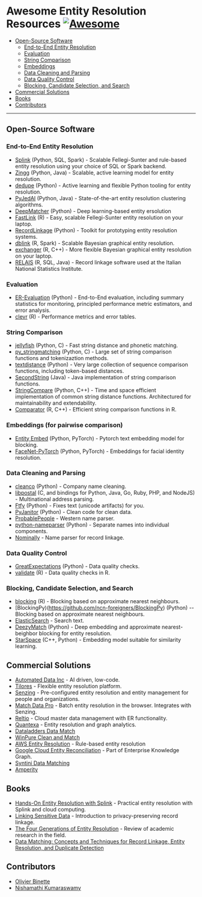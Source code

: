 # Awesome Entity Resolution Resources [![Awesome](https://awesome.re/badge-flat.svg)](https://awesome.re)

- [Open-Source Software](#open-source-software)
    - [End-to-End Entity Resolution](#end-to-end-entity-resolution)
    - [Evaluation](#evaluation)
    - [String Comparison](#string-comparison)
    - [Embeddings](#embeddings-focused-pairwise-comparison)
    - [Data Cleaning and Parsing](#data-cleaning-and-parsing)
    - [Data Quality Control](#data-quality-control)
    - [Blocking, Candidate Selection, and Search](#blocking-candidate-selection-and-search)
- [Commercial Solutions](#commercial-solutions)
- [Books](#books)
- [Contributors](#contributors)

---

## Open-Source Software

### End-to-End Entity Resolution

- [Splink](https://github.com/moj-analytical-services/splink) (Python, SQL, Spark) - Scalable Fellegi-Sunter and rule-based entity resolution using your choice of SQL or Spark backend.
- [Zingg](https://github.com/zinggAI/zingg) (Python, Java) - Scalable, active learning model for entity resolution.
- [dedupe](https://github.com/dedupeio/dedupe) (Python) - Active learning and flexible Python tooling for entity resolution. 
- [PyJedAI](https://github.com/AI-team-UoA/pyJedAI) (Python, Java) - State-of-the-art entity resolution clustering algorithms.
- [DeepMatcher](RecordLinkage) (Python) - Deep learning-based entity ersolution
- [FastLink](https://github.com/kosukeimai/fastLink) (R) - Easy, scalable Fellegi-Sunter entity resolution on your laptop.
- [RecordLinkage](https://github.com/J535D165/recordlinkage) (Python) - Toolkit for prototyping entity resolution systems.
- [dblink](https://github.com/cleanzr/dblink) (R, Spark) - Scalable Bayesian graphical entity resolution.
- [exchanger](https://github.com/cleanzr/exchanger) (R, C++) - More flexible Bayesian graphical entity resolution on your laptop.
- [RELAIS](https://www.istat.it/en/methods-and-tools/methods-and-it-tools/process/processing-tools/relais) (R, SQL, Java) - Record linkage software used at the Italian National Statistics Institute.

### Evaluation

- [ER-Evaluation](https://github.com/Valires/er-evaluation) (Python) - End-to-End evaluation, including summary statistics for monitoring, principled performance metric estimators, and error analysis.
- [clevr](https://github.com/cleanzr/clevr) (R) - Performance metrics and error tables.

### String Comparison

- [jellyfish](https://github.com/jamesturk/jellyfish) (Python, C) - Fast string distance and phonetic matching.
- [py_stringmatching](https://github.com/anhaidgroup/py_stringmatching) (Python, C) - Large set of string comparison functions and tokenizaztion methods.
- [textdistance](https://github.com/life4/textdistance) (Python) - Very large collection of sequence comparison functions, including token-based distances.
- [SecondString](https://secondstring.sourceforge.net/) (Java) - Java implementation of string comparison functions.
- [StringCompare](https://github.com/OlivierBinette/StringCompare) (Python, C++) - Time and space efficient implementation of common string distance functions. Architectured for maintainability and extendability.
- [Comparator](https://github.com/ngmarchant/comparator) (R, C++) - Efficient string comparison functions in R.


### Embeddings (for pairwise comparison)

- [Entity Embed](https://github.com/vintasoftware/entity-embed) (Python, PyTorch) - Pytorch text embedding model for blocking.
- [FaceNet-PyTorch](https://github.com/timesler/facenet-pytorch) (Python, PyTorch) - Embeddings for facial identity resolution.

### Data Cleaning and Parsing

- [cleanco](https://github.com/psolin/cleanco) (Python) - Company name cleaning.
- [libpostal](https://github.com/openvenues/libpostal) (C, and bindings for Python, Java, Go, Ruby, PHP, and NodeJS) - Multinational address parsing.
- [Ftfy](https://github.com/rspeer/python-ftfy) (Python) - Fixes text (unicode artifacts) for you.
- [PyJanitor](https://pyjanitor-devs.github.io/pyjanitor/) (Python) - Clean code for clean data.
- [ProbablePeople](https://github.com/datamade/probablepeople) - Western name parser.
- [python-nameparser](https://github.com/derek73/python-nameparser) (Python) - Separate names into individual components.
- [Nominally](https://github.com/vaneseltine/nominally) - Name parser for record linkage.

### Data Quality Control

- [GreatExpectations](https://docs.greatexpectations.io/docs/) (Python) - Data quality checks.
- [validate](https://github.com/data-cleaning/validate) (R) - Data quality checks in R.

### Blocking, Candidate Selection, and Search

- [blocking](https://github.com/ncn-foreigners/blocking) (R) - Blocking based on approximate nearest neighbours.
- [BlockingPy)(https://github.com/ncn-foreigners/BlockingPy) (Python) -- Blocking based on approximate nearest neighbours.
- [ElasticSearch](https://github.com/elastic/elasticsearch) - Search text.
- [DeezyMatch](https://github.com/Living-with-machines/DeezyMatch) (Python) - Deep embedding and approximate nearest-beighbor blocking for entity resolution.
- [StarSpace](https://github.com/facebookresearch/StarSpace) (C++, Python) - Embedding model suitable for similarity learning.

## Commercial Solutions

- [Automated Data Inc](https://www.automated-data.io/) - AI driven, low-code.
- [Tilores](https://tilores.io/) - Flexible entity resolution platform.
- [Senzing](https://senzing.com/) - Pre-configured entity resolution and entity management for people and organizations.
- [Match Data Pro](https://matchdatapro.com/) - Batch entity resolution in the browser. Integrates with Senzing.
- [Reltio](https://www.reltio.com/) - Cloud master data management with ER functionality. 
- [Quantexa](https://www.quantexa.com/) - Entity resolution and graph analytics.
- [Dataladders Data Match](https://dataladder.com/products/datamatch-enterprise/)
- [WinPure Clean and Match](https://winpure.com/products/clean-match/)
- [AWS Entity Resolution](https://aws.amazon.com/entity-resolution/) - Rule-based entity resolution
- [Google Cloud Entity Reconciliation](https://cloud.google.com/enterprise-knowledge-graph) - Part of Enterprise Knowledge Graph.
- [Syntini Data Matching](https://www.syniti.com/solutions/data-matching/)
- [Amperity](https://amperity.com/)


## Books

- [Hands-On Entity Resolution with Splink](https://www.oreilly.com/library/view/hands-on-entity-resolution/9781098148478/) - Practical entity resolution with Splink and cloud computing.
- [Linking Sensitive Data](https://link.springer.com/book/10.1007/978-3-030-59706-1) - Introduction to privacy-preserving record linkage.
- [The Four Generations of Entity Resolution](https://link.springer.com/book/10.1007/978-3-031-01878-7) - Review of academic research in the field.
- [Data Matching: Concepts and Techniques for Record Linkage, Entity Resolution, and Duplicate Detection ](https://link.springer.com/book/10.1007/978-3-642-31164-2)

## Contributors

- [Olivier Binette](https://github.com/OlivierBinette)
- [Nishamathi Kumaraswamy](https://github.com/nishamathi)

